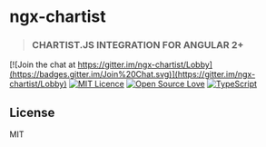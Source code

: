 # ngx-chartist
> ### CHARTIST.JS INTEGRATION FOR ANGULAR 2+

[![Join the chat at https://gitter.im/ngx-chartist/Lobby](https://badges.gitter.im/Join%20Chat.svg)](https://gitter.im/ngx-chartist/Lobby)
[![MIT Licence](https://badges.frapsoft.com/os/mit/mit.svg?v=103)](https://opensource.org/licenses/mit-license.php)
[![Open Source Love](https://badges.frapsoft.com/os/v1/open-source.svg?v=103)](https://github.com/ellerbrock/open-source-badges/)
[![TypeScript](https://badges.frapsoft.com/typescript/love/typescript.svg?v=101)](https://github.com/ellerbrock/typescript-badges/)

## License
MIT
